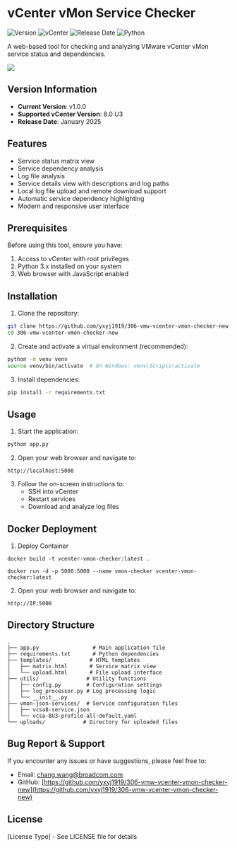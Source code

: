 # vCenter vMon Service Checker

![Version](https://img.shields.io/badge/version-v1.0.0-blue.svg)
![vCenter](https://img.shields.io/badge/vCenter-8.0%20U3-green.svg)
![Release Date](https://img.shields.io/badge/release-January%202025-orange.svg)
![Python](https://img.shields.io/badge/python-3.9-blue.svg)

A web-based tool for checking and analyzing VMware vCenter vMon service status and dependencies.

![](https://yxyj1919-imagebed.oss-cn-beijing.aliyuncs.com/rocket-image/202501130120067.png)

## Version Information

- **Current Version**: v1.0.0
- **Supported vCenter Version**: 8.0 U3
- **Release Date**: January 2025

## Features

- Service status matrix view
- Service dependency analysis
- Log file analysis
- Service details view with descriptions and log paths
- Local log file upload and remote download support
- Automatic service dependency highlighting
- Modern and responsive user interface

## Prerequisites

Before using this tool, ensure you have:

1. Access to vCenter with root privileges
2. Python 3.x installed on your system
3. Web browser with JavaScript enabled

## Installation

1. Clone the repository:
```bash
git clone https://github.com/yxyj1919/306-vmw-vcenter-vmon-checker-new.git
cd 306-vmw-vcenter-vmon-checker-new
```

2. Create and activate a virtual environment (recommended):
```bash
python -m venv venv
source venv/bin/activate  # On Windows: venv\Scripts\activate
```

3. Install dependencies:
```bash
pip install -r requirements.txt
```

## Usage

1. Start the application:
```bash
python app.py
```

2. Open your web browser and navigate to:
```
http://localhost:5000
```

3. Follow the on-screen instructions to:
   - SSH into vCenter
   - Restart services
   - Download and analyze log files


## Docker Deployment

1. Deploy Container
```
docker build -t vcenter-vmon-checker:latest .

docker run -d -p 5000:5000 --name vmon-checker vcenter-vmon-checker:latest
```

2. Open your web browser and navigate to:
```
http://IP:5000
```

## Directory Structure

```
.
├── app.py                 # Main application file
├── requirements.txt       # Python dependencies
├── templates/            # HTML templates
│   ├── matrix.html       # Service matrix view
│   └── upload.html       # File upload interface
├── utils/               # Utility functions
│   ├── config.py        # Configuration settings
│   ├── log_processor.py # Log processing logic
│   └── __init__.py
├── vmon-json-services/  # Service configuration files
│   ├── vcsa8-service.json
│   └── vcsa-8U3-profile-all-default.yaml
└── uploads/            # Directory for uploaded files
```

## Bug Report & Support

If you encounter any issues or have suggestions, please feel free to:
- Email: chang.wang@broadcom.com
- GitHub: [https://github.com/yxyj1919/306-vmw-vcenter-vmon-checker-new](https://github.com/yxyj1919/306-vmw-vcenter-vmon-checker-new)

## License

[License Type] - See LICENSE file for details 
